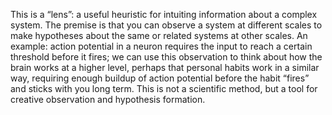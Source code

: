 This is a “lens”: a useful heuristic for intuiting information about a complex system. The premise is that you can observe a system at different scales to make hypotheses about the same or related systems at other scales. An example: action potential in a neuron requires the input to reach a certain threshold before it fires; we can use this observation to think about how the brain works at a higher level, perhaps that personal habits work in a similar way, requiring enough buildup of action potential before the habit “fires” and sticks with you long term. This is not a scientific method, but a tool for creative observation and hypothesis formation.